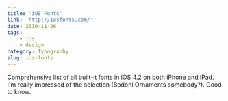 ```yaml
---
title: 'iOS Fonts'
link: 'http://iosfonts.com/'
date: 2010-11-26
tags:
    - ios
    - design
category: Typography
slug: ios-fonts
---
```


Comprehensive list of all built-it fonts in iOS 4.2 on both iPhone and iPad. I'm really impressed of
the selection (Bodoni Ornaments somebody?). Good to know.
